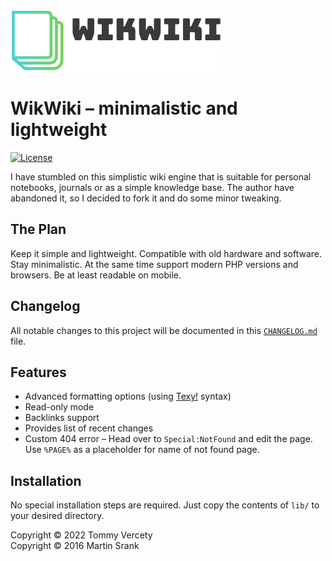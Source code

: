 ![banner](banner.png)

# WikWiki – minimalistic and lightweight
[![License](https://img.shields.io/github/license/donvercety/WikWiki)](https://github.com/donvercety/WikWiki/blob/master/LICENCE.md)

I have stumbled on this simplistic wiki engine that is suitable for personal notebooks, journals or as a simple knowledge base. The author have abandoned it, so I decided to fork it and do some minor tweaking.

## The Plan
Keep it simple and lightweight. Compatible with old hardware and software. Stay minimalistic. At the same time support modern PHP versions and browsers. Be at least readable on mobile.

## Changelog
All notable changes to this project will be documented in this [`CHANGELOG.md`](CHANGELOG.md) file.

## Features
- Advanced formatting options (using [Texy!](https://texy.info/en/syntax-full) syntax)
- Read-only mode
- Backlinks support
- Provides list of recent changes
- Custom 404 error – Head over to `Special:NotFound` and edit the page. Use `%PAGE%` as a placeholder for name of not found page.

## Installation
No special installation steps are required. Just copy the contents of `lib/` to your desired directory.

Copyright © 2022 Tommy Vercety  
Copyright © 2016 Martin Srank
